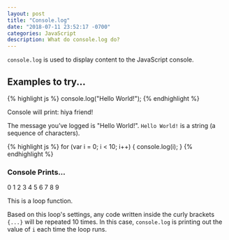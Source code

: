```yaml
---
layout: post
title: "Console.log"
date: "2018-07-11 23:52:17 -0700"
categories: JavaScript
description: What do console.log do?
---
```



`console.log` is used to display content to the JavaScript console.

## Examples to try...

{% highlight js %}
  console.log("Hello World!");
{% endhighlight %}

Console will print: hiya friend!

The message you’ve logged is "Hello World!". `Hello World!` is a string (a sequence of characters).

{% highlight js %}
  for (var i = 0; i < 10; i++) {
    console.log(i);
  }
{% endhighlight %}

### Console Prints...
0
1
2
3
4
5
6
7
8
9

This is a loop function.

Based on this loop's settings, any code written inside the curly brackets `{...}` will be repeated 10 times. In this case, `console.log` is printing out the value of `i` each time the loop runs.
